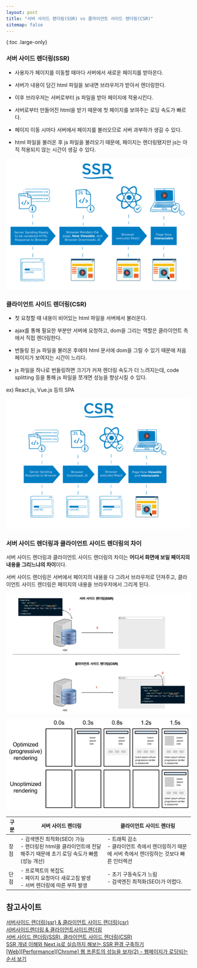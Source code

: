 ```yaml
---
layout: post
title: "서버 사이드 렌더링(SSR) vs 클라이언트 사이드 렌더링(CSR)"
sitemap: false
---
```


{:toc .large-only}

### 서버 사이드 렌더링(SSR)

- 사용자가 페이지를 이동할 때마다 서버에서 새로운 페이지를 받아온다.

- 서버가 내용이 담긴 html 파일을 보내면 브라우저가 받아서 렌더링한다.

- 이후 브라우저는 서버로부터 js 파일을 받아 페이지에 적용시킨다.

- 서버로부터 만들어진 html을 받기 때문에 첫 페이지를 보여주는 로딩 속도가 빠르다.

- 페이지 이동 시마다 서버에서 페이지를 불러오므로 서버 과부하가 생길 수 있다.

- html 파일을 불러온 후 js 파일을 불러오기 때문에, 페이지는 렌더링됐지만 js는 아직 적용되지 않는 시간이 생길 수 있다.

<img src="/assets/img/blog/2021-06-06-ssr_vs_csr_01.png">

### 클라이언트 사이드 렌더링(CSR)

- 첫 요청할 때 내용이 비어있는 html 파일을 서버에서 불러온다.

- ajax를 통해 필요한 부분만 서버에 요청하고, dom을 그리는 역할은 클라이언트 측에서 직접 렌더링한다.

- 번들링 된 js 파일을 불러온 후에야 html 문서에 dom을 그릴 수 있기 때문에 처음 페이지가 보여지는 시간이 느리다.

- js 파일을 하나로 번들링하면 크기가 커져 렌더링 속도가 더 느려지는데, code splitting 등을 통해 js 파일을 쪼개면 성능을 향상시킬 수 있다.

ex) React.js, Vue.js 등의 SPA

<img src="/assets/img/blog/2021-06-06-ssr_vs_csr_03.png">

### 서버 사이드 렌더링과 클라이언트 사이드 렌더링의 차이

서버 사이드 렌더링과 클라이언트 사이드 렌더링의 차이는 **어디서 화면에 보일 페이지의 내용을 그리느냐의 차이**이다.

서버 사이드 렌더링은 서버에서 페이지의 내용을 다 그려서 브라우저로 던져주고, 클라이언트 사이드 렌더링은 페이지의 내용을 브라우저에서 그리게 된다.

<img src="/assets/img/blog/2021-06-06-ssr_vs_csr_02.png"><br/>

<img src="/assets/img/blog/2021-06-06-ssr_vs_csr_04.png">

<br/>

| 구분 | 서버 사이드 렌더링                                                                                                 | 클라이언트 사이드 렌더링                                                                            |
| ---- | ------------------------------------------------------------------------------------------------------------------ | --------------------------------------------------------------------------------------------------- |
| 장점 | - 검색엔진 최적화(SEO) 가능<br/>- 렌더링된 html을 클라이언트에 전달해주기 때문에 초기 로딩 속도가 빠름 (성능 개선) | - 트래픽 감소<br/>- 클라이언트 측에서 렌더링하기 때문에 서버 측에서 렌더링하는 것보다 빠른 인터렉션 |
| 단점 | - 프로젝트의 복잡도<br/>- 페이지 요청마다 새로고침 발생<br/>- 서버 렌더링에 따른 부하 발생                         | - 초기 구동속도가 느림<br>- 검색엔진 최적화(SEO)가 어렵다.                                          |

## 참고사이트

[서버사이드 렌더링(ssr) & 클라이언트 사이드 렌더링(csr)](https://velog.io/@ash3767/%EC%84%9C%EB%B2%84%EC%82%AC%EC%9D%B4%EB%93%9C-%EB%A0%8C%EB%8D%94%EB%A7%81-%ED%81%B4%EB%9D%BC%EC%9D%B4%EC%96%B8%ED%8A%B8-%EC%82%AC%EC%9D%B4%EB%93%9C-%EB%A0%8C%EB%8D%94%EB%A7%81)<br/>
[서버사이드렌더링 & 클라이언트사이드렌더링](https://velog.io/@zansol/%ED%99%95%EC%9D%B8%ED%95%98%EA%B8%B0-%EC%84%9C%EB%B2%84%EC%82%AC%EC%9D%B4%EB%93%9C%EB%A0%8C%EB%8D%94%EB%A7%81SSR-%ED%81%B4%EB%9D%BC%EC%9D%B4%EC%96%B8%ED%8A%B8%EC%82%AC%EC%9D%B4%EB%93%9C%EB%A0%8C%EB%8D%94%EB%A7%81CSR)<br/>
[서버 사이드 렌더링(SSR), 클라이언트 사이드 렌더링(CSR)](https://brownbears.tistory.com/411)<br/>
[SSR 개념 이해와 Next.js로 실습까지 해보는 SSR 환경 구축하기](https://velog.io/@jeff0720/Next.js-%EA%B0%9C%EB%85%90-%EC%9D%B4%ED%95%B4-%EB%B6%80%ED%84%B0-%EC%8B%A4%EC%8A%B5%EA%B9%8C%EC%A7%80-%ED%95%B4%EB%B3%B4%EB%8A%94-SSR-%ED%99%98%EA%B2%BD-%EA%B5%AC%EC%B6%95)<br/>
[[Web][Performance][Chrome] 웹 프론트의 성능을 보자(2) - 웹페이지가 로딩되는 순서 보기](https://kamang-it.tistory.com/m/entry/WebPerformanceChrome-%EC%9B%B9-%ED%94%84%EB%A1%A0%ED%8A%B8%EC%9D%98-%EC%84%B1%EB%8A%A5%EC%9D%84-%EB%B3%B4%EC%9E%902-%EC%9B%B9%ED%8E%98%EC%9D%B4%EC%A7%80%EA%B0%80-%EB%A1%9C%EB%94%A9%EB%90%98%EB%8A%94-%EC%88%9C%EC%84%9C-%EB%B3%B4%EA%B8%B0)
